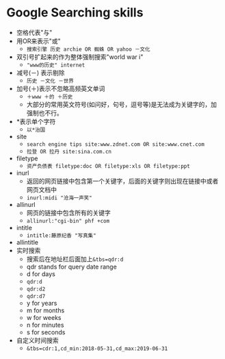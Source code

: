 # Google Searching skills
* 空格代表"与"
* 用OR来表示"或"
    * `搜索引擎 历史 archie OR 蜘蛛 OR yahoo －文化`
* 双引号扩起来的作为整体强制搜索"world war i"
    * `"www的历史" internet`
* 减号(－) 表示剔除
    * `历史 －文化 －世界`
* 加号(＋)表示不忽略高频英文单词
    * `＋www ＋的 ＋历史`
    * 大部分的常用英文符号(如问好，句号，逗号等)是无法成为关键字的，加强制也不行。
* *表示单个字符
    * `以*治国`
* site
    * `search engine tips site:www.zdnet.com OR site:www.cnet.com`
    * `拉登 OR 拉丹 site:sina.com.cn`
* filetype
    * `资产负债表 filetype:doc OR filetype:xls OR filetype:ppt`
* inurl
    * 返回的网页链接中包含第一个关键字，后面的关键字则出现在链接中或者网页文档中
    * `inurl:midi "沧海一声笑"`
* allinurl
    * 网页的链接中包含所有的关键字
    * `allinurl:"cgi-bin" phf +com`
* intitle
    * `intitle:藤原纪香 "写真集"`
* allintitle
* 实时搜索
    * 搜索后在地址栏后面加上`&tbs=qdr:d`
    * qdr stands for query date range
    * d for days
	* `qdr:d`
	* `qdr:d2`
	* `qdr:d7`
    * y for years
    * m for months
    * w for weeks
    * n for minutes
    * s for seconds
* 自定义时间搜索
    * `&tbs=cdr:1,cd_min:2018-05-31,cd_max:2019-06-31`
